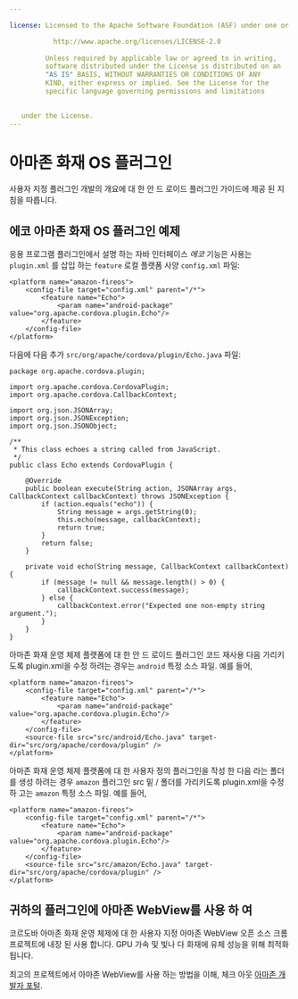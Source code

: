 ```yaml
---

license: Licensed to the Apache Software Foundation (ASF) under one or more contributor license agreements. See the NOTICE file distributed with this work for additional information regarding copyright ownership. The ASF licenses this file to you under the Apache License, Version 2.0 (the "License"); you may not use this file except in compliance with the License. You may obtain a copy of the License at

           http://www.apache.org/licenses/LICENSE-2.0
    
         Unless required by applicable law or agreed to in writing,
         software distributed under the License is distributed on an
         "AS IS" BASIS, WITHOUT WARRANTIES OR CONDITIONS OF ANY
         KIND, either express or implied. See the License for the
         specific language governing permissions and limitations
    

   under the License.
---
```


# 아마존 화재 OS 플러그인

사용자 지정 플러그인 개발의 개요에 대 한 안 드 로이드 플러그인 가이드에 제공 된 지침을 따릅니다.

## 에코 아마존 화재 OS 플러그인 예제

응용 프로그램 플러그인에서 설명 하는 자바 인터페이스 *에코* 기능은 사용는 `plugin.xml` 를 삽입 하는 `feature` 로컬 플랫폼 사양 `config.xml` 파일:

    <platform name="amazon-fireos">
        <config-file target="config.xml" parent="/*">
            <feature name="Echo">
                <param name="android-package" value="org.apache.cordova.plugin.Echo"/>
            </feature>
        </config-file>
    </platform>
    

다음에 다음 추가 `src/org/apache/cordova/plugin/Echo.java` 파일:

    package org.apache.cordova.plugin;
    
    import org.apache.cordova.CordovaPlugin;
    import org.apache.cordova.CallbackContext;
    
    import org.json.JSONArray;
    import org.json.JSONException;
    import org.json.JSONObject;
    
    /**
     * This class echoes a string called from JavaScript.
     */
    public class Echo extends CordovaPlugin {
    
        @Override
        public boolean execute(String action, JSONArray args, CallbackContext callbackContext) throws JSONException {
            if (action.equals("echo")) {
                String message = args.getString(0);
                this.echo(message, callbackContext);
                return true;
            }
            return false;
        }
    
        private void echo(String message, CallbackContext callbackContext) {
            if (message != null && message.length() > 0) {
                callbackContext.success(message);
            } else {
                callbackContext.error("Expected one non-empty string argument.");
            }
        }
    }
    

아마존 화재 운영 체제 플랫폼에 대 한 안 드 로이드 플러그인 코드 재사용 다음 가리키도록 plugin.xml을 수정 하려는 경우는 `android` 특정 소스 파일. 예를 들어,

    <platform name="amazon-fireos">
        <config-file target="config.xml" parent="/*">
            <feature name="Echo">
                <param name="android-package" value="org.apache.cordova.plugin.Echo"/>
            </feature>
        </config-file>
        <source-file src="src/android/Echo.java" target-dir="src/org/apache/cordova/plugin" />
    </platform>
    

아마존 화재 운영 체제 플랫폼에 대 한 사용자 정의 플러그인을 작성 한 다음 라는 폴더를 생성 하려는 경우 `amazon` 플러그인 src 밑 / 폴더를 가리키도록 plugin.xml을 수정 하 고는 `amazon` 특정 소스 파일. 예를 들어,

    <platform name="amazon-fireos">
        <config-file target="config.xml" parent="/*">
            <feature name="Echo">
                <param name="android-package" value="org.apache.cordova.plugin.Echo"/>
            </feature>
        </config-file>
        <source-file src="src/amazon/Echo.java" target-dir="src/org/apache/cordova/plugin" />
    </platform>
    

## 귀하의 플러그인에 아마존 WebView를 사용 하 여

코르도바 아마존 화재 운영 체제에 대 한 사용자 지정 아마존 WebView 오픈 소스 크롬 프로젝트에 내장 된 사용 합니다. GPU 가속 및 빛나 다 화재에 유체 성능을 위해 최적화 됩니다.

최고의 프로젝트에서 아마존 WebView를 사용 하는 방법을 이해, 체크 아웃 [아마존 개발자 포털][1].

 [1]: https://developer.amazon.com/sdk/fire/IntegratingAWV.html
